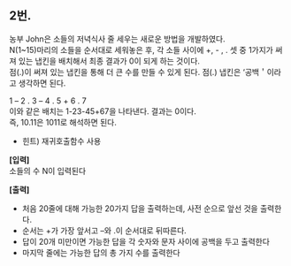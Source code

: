 ## 2번.

농부 John은 소들의 저녁식사 줄 세우는 새로운 방법을 개발하였다.  
N(1~15)마리의 소들을 순서대로 세워놓은 후, 각 소들 사이에 +, - , . 셋 중 1가지가 써져 있는 냅킨을 배치해서 최종 결과가 0이 되게 하는 것이다.  
점(.)이 써져 있는 냅킨을 통해 더 큰 수를 만들 수 있게 된다. 점(.) 냅킨은 ‘공백＇이라고 생각하면 된다.  

1 – 2 . 3 – 4 . 5 + 6 . 7  
이와 같은 배치는 1-23-45+67을 나타낸다. 결과는 0이다.  
즉, 10.11은 1011로 해석하면 된다.  

* 힌트) 재귀호출함수 사용

**[입력]**  
소들의 수 N이 입력된다

**[출력]**  
* 처음 20줄에 대해 가능한 20가지 답을 출력하는데, 사전 순으로 앞선 것을 출력한다.
* 순서는 +가 가장 앞서고 –와 .이 순서대로 뒤따른다.
* 답이 20개 미만이면 가능한 답을 각 숫자와 문자 사이에 공백을 두고 출력한다
* 마지막 줄에는 가능한 답의 총 가지 수를 출력한다


